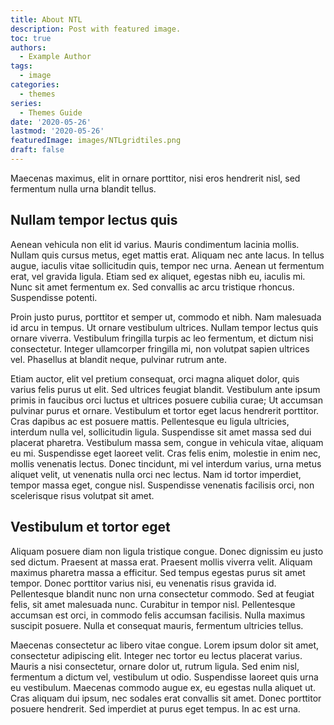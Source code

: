 ```yaml
---
title: About NTL
description: Post with featured image.
toc: true
authors:
  - Example Author
tags:
  - image
categories:
  - themes
series:
  - Themes Guide
date: '2020-05-26'
lastmod: '2020-05-26'
featuredImage: images/NTLgridtiles.png
draft: false
---
```


Maecenas maximus, elit in ornare porttitor, nisi eros hendrerit nisl, sed fermentum nulla urna blandit tellus.

<!--more-->

## Nullam tempor lectus quis

Aenean vehicula non elit id varius. Mauris condimentum lacinia mollis. Nullam quis cursus metus, eget mattis erat. Aliquam nec ante lacus. In tellus augue, iaculis vitae sollicitudin quis, tempor nec urna. Aenean ut fermentum erat, vel gravida ligula. Etiam sed ex aliquet, egestas nibh eu, iaculis mi. Nunc sit amet fermentum ex. Sed convallis ac arcu tristique rhoncus. Suspendisse potenti.

Proin justo purus, porttitor et semper ut, commodo et nibh. Nam malesuada id arcu in tempus. Ut ornare vestibulum ultrices. Nullam tempor lectus quis ornare viverra. Vestibulum fringilla turpis ac leo fermentum, et dictum nisi consectetur. Integer ullamcorper fringilla mi, non volutpat sapien ultrices vel. Phasellus at blandit neque, pulvinar rutrum ante.

Etiam auctor, elit vel pretium consequat, orci magna aliquet dolor, quis varius felis purus ut elit. Sed ultrices feugiat blandit. Vestibulum ante ipsum primis in faucibus orci luctus et ultrices posuere cubilia curae; Ut accumsan pulvinar purus et ornare. Vestibulum et tortor eget lacus hendrerit porttitor. Cras dapibus ac est posuere mattis. Pellentesque eu ligula ultricies, interdum nulla vel, sollicitudin ligula. Suspendisse sit amet massa sed dui placerat pharetra. Vestibulum massa sem, congue in vehicula vitae, aliquam eu mi. Suspendisse eget laoreet velit. Cras felis enim, molestie in enim nec, mollis venenatis lectus. Donec tincidunt, mi vel interdum varius, urna metus aliquet velit, ut venenatis nulla orci nec lectus. Nam id tortor imperdiet, tempor massa eget, congue nisl. Suspendisse venenatis facilisis orci, non scelerisque risus volutpat sit amet.

## Vestibulum et tortor eget

Aliquam posuere diam non ligula tristique congue. Donec dignissim eu justo sed dictum. Praesent at massa erat. Praesent mollis viverra velit. Aliquam maximus pharetra massa a efficitur. Sed tempus egestas purus sit amet tempor. Donec porttitor varius nisi, eu venenatis risus gravida id. Pellentesque blandit nunc non urna consectetur commodo. Sed at feugiat felis, sit amet malesuada nunc. Curabitur in tempor nisl. Pellentesque accumsan est orci, in commodo felis accumsan facilisis. Nulla maximus suscipit posuere. Nulla et consequat mauris, fermentum ultricies tellus.

Maecenas consectetur ac libero vitae congue. Lorem ipsum dolor sit amet, consectetur adipiscing elit. Integer nec tortor eu lectus placerat varius. Mauris a nisi consectetur, ornare dolor ut, rutrum ligula. Sed enim nisl, fermentum a dictum vel, vestibulum ut odio. Suspendisse laoreet quis urna eu vestibulum. Maecenas commodo augue ex, eu egestas nulla aliquet ut. Cras aliquam dui ipsum, nec sodales erat convallis sit amet. Donec porttitor posuere hendrerit. Sed imperdiet at purus eget tempus. In ac est urna.
